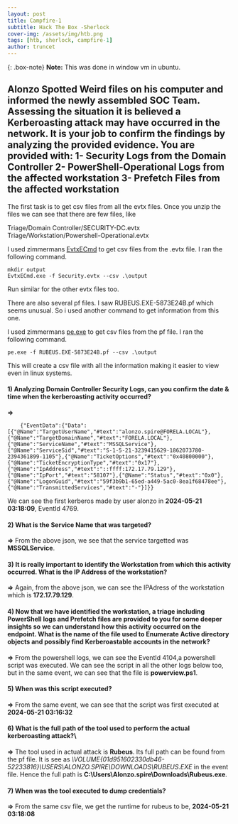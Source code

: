 ```yaml
---
layout: post
title: Campfire-1 
subtitle: Hack The Box -Sherlock
cover-img: /assets/img/htb.png
tags: [htb, sherlock, campfire-1]
author: truncet
---
```

{: .box-note}
**Note:** This was done in window vm in ubuntu.


## Alonzo Spotted Weird files on his computer and informed the newly assembled SOC Team. Assessing the situation it is believed a Kerberoasting attack may have occurred in the network. It is your job to confirm the findings by analyzing the provided evidence. You are provided with: 1- Security Logs from the Domain Controller 2- PowerShell-Operational Logs from the affected workstation 3- Prefetch Files from the affected workstation


The first task is to get csv files from all the evtx files. Once you unzip the files we can see that there are few files, like

Triage/Domain Controller/SECURITY-DC.evtx
Triage/Workstation/Powershell-Operational.evtx

I used zimmermans [EvtxECmd](https://ericzimmerman.github.io/) to get csv files from the .evtx file. I ran the following command.

    mkdir output
    EvtxECmd.exe -f Security.evtx --csv .\output

Run similar for the other evtx files too.
    
There are also several pf files. I saw RUBEUS.EXE-5873E24B.pf which seems unusual. So i used another command to get information from this one.

I used zimmermans [pe.exe](https://ericzimmerman.github.io/) to get csv files from the pf file. I ran the following command.

    pe.exe -f RUBEUS.EXE-5873E24B.pf --csv .\output

This will create a csv file with all the information making it easier to view even in linux systems. 


#### 1) Analyzing Domain Controller Security Logs, can you confirm the date & time when the kerberoasting activity occurred?

**&rArr;**

        {"EventData":{"Data":[{"@Name":"TargetUserName","#text":"alonzo.spire@FORELA.LOCAL"},{"@Name":"TargetDomainName","#text":"FORELA.LOCAL"},{"@Name":"ServiceName","#text":"MSSQLService"},{"@Name":"ServiceSid","#text":"S-1-5-21-3239415629-1862073780-2394361899-1105"},{"@Name":"TicketOptions","#text":"0x40800000"},{"@Name":"TicketEncryptionType","#text":"0x17"},{"@Name":"IpAddress","#text":"::ffff:172.17.79.129"},{"@Name":"IpPort","#text":"58107"},{"@Name":"Status","#text":"0x0"},{"@Name":"LogonGuid","#text":"59f3b9b1-65ed-a449-5ac0-8ea1f68478ee"},{"@Name":"TransmittedServices","#text":"-"}]}}

 We can see the first kerberos made by user alonzo in  **2024-05-21 03:18:09**, EventId 4769.


#### 2) What is the Service Name that was targeted?

**&rArr;** From the above json, we see that the service targetted was **MSSQLService**.

#### 3) It is really important to identify the Workstation from which this activity occurred. What is the IP Address of the workstation?

**&rArr;**  Again, from the above json, we can see the IPAdress of the workstation which is **172.17.79.129**.


#### 4) Now that we have identified the workstation, a triage including PowerShell logs and Prefetch files are provided to you for some deeper insights so we can understand how this activity occurred on the endpoint. What is the name of the file used to Enumerate Active directory objects and possibly find Kerberoastable accounts in the network?

**&rArr;** From the powershell logs, we can see the EventId 4104,a powershell script was executed. We can see the script in all the other logs below too, but in the same event, we can see that the file is **powerview.ps1**.

#### 5) When was this script executed?

**&rArr;** From the same event, we can see that the script was first executed at **2024-05-21 03:16:32**


#### 6) What is the full path of the tool used to perform the actual kerberoasting attack?\

**&rArr;** The tool used in actual attack is **Rubeus**. Its full path can be found from the pf file. It is see as *\VOLUME{01d951602330db46-52233816}\USERS\ALONZO.SPIRE\DOWNLOADS\RUBEUS.EXE* in the event file. Hence the full path is **C:\Users\Alonzo.spire\Downloads\Rubeus.exe**.


#### 7) When was the tool executed to dump credentials?

**&rArr;** From the same csv file, we get the runtime for rubeus to be, **2024-05-21 03:18:08**



